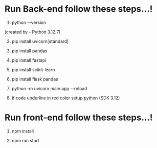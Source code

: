 <h1>Run Back-end follow these steps...!</h1>

1. python --version 

(created by - Python 3.12.7)

2. pip install uvicorn[standard] 

3. pip install pandas 

4. pip install fastapi

5. pip install scikit-learn 

6. pip install flask pandas 

7. python -m uvicorn main:app --reload

8. if code underline in red color setup python (SDK 3.12)

<h1>Run front-end follow these steps...!</h1>
 
 1. npm install

 2. npm run start 
